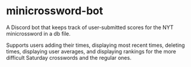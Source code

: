 # minicrossword-bot
A Discord bot that keeps track of user-submitted scores for the NYT minicrossword in a db file.

Supports users adding their times, displaying most recent times, deleting times, displaying user averages, and displaying rankings for the more difficult Saturday crosswords and the regular ones. 
